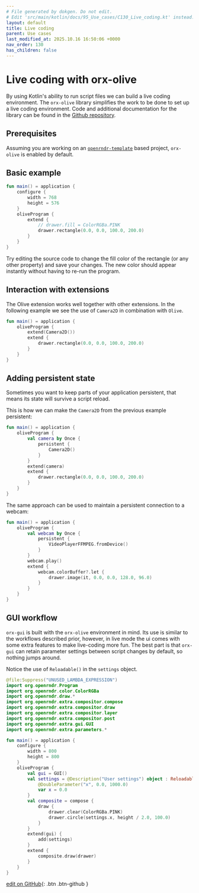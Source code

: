 ```yaml
---
# File generated by dokgen. Do not edit. 
# Edit 'src/main/kotlin/docs/95_Use_cases/C130_Live_coding.kt' instead.
layout: default
title: Live coding
parent: Use cases
last_modified_at: 2025.10.16 16:50:06 +0000
nav_order: 130
has_children: false
---
```

 
# Live coding with orx-olive

By using Kotlin's ability to run script files we can build a live coding 
environment. The `orx-olive` library 
simplifies the work to be done to set up a live coding environment. Code 
and additional documentation for the library can be found in the 
[Github repository](https://github.com/openrndr/orx/tree/master/orx-jvm/orx-olive).

## Prerequisites

Assuming you are working on an 
[`openrndr-template`](https://github.com/openrndr/openrndr-template) based
project, `orx-olive` is enabled by default.

## Basic example 
 
```kotlin
fun main() = application {
    configure {
        width = 768
        height = 576
    }
    oliveProgram {
        extend {
            // drawer.fill = ColorRGBa.PINK
            drawer.rectangle(0.0, 0.0, 100.0, 200.0)
        }
    }
}
``` 
 
Try editing the source code to change the fill color of the rectangle
(or any other property) and save your changes. 
The new color should appear instantly without having to re-run the 
program. 

## Interaction with extensions

The Olive extension works well together with other extensions. 
In the following example we see the use of `Camera2D` in 
combination with `Olive`. 
 
```kotlin
fun main() = application {
    oliveProgram {
        extend(Camera2D())
        extend {
            drawer.rectangle(0.0, 0.0, 100.0, 200.0)
        }
    }
}
``` 
 
## Adding persistent state

Sometimes you want to keep parts of your application persistent, that 
means its state will survive a script reload.

This is how we can make the `Camera2D` from the previous example
persistent: 
 
```kotlin
fun main() = application {
    oliveProgram {
        val camera by Once {
            persistent {
                Camera2D()
            }
        }
        extend(camera)
        extend {
            drawer.rectangle(0.0, 0.0, 100.0, 200.0)
        }
    }
}
``` 
 
The same approach can be used to maintain a persistent connection
to a webcam: 
 
```kotlin
fun main() = application {
    oliveProgram {
        val webcam by Once {
            persistent {
                VideoPlayerFFMPEG.fromDevice()
            }
        }
        webcam.play()
        extend {
            webcam.colorBuffer?.let {
                drawer.image(it, 0.0, 0.0, 128.0, 96.0)
            }
        }
    }
}
``` 
 
## GUI workflow

`orx-gui` is built with the `orx-olive` environment in mind. 
Its use is similar to the workflows described prior, however, in live 
mode the ui comes with some extra features to make live-coding more fun.
The best part is that `orx-gui` can retain parameter settings between script 
changes by default, so nothing jumps around. 

Notice the use of `Reloadable()` in the `settings` object.

```kotlin
@file:Suppress("UNUSED_LAMBDA_EXPRESSION")
import org.openrndr.Program
import org.openrndr.color.ColorRGBa
import org.openrndr.draw.*
import org.openrndr.extra.compositor.compose
import org.openrndr.extra.compositor.draw
import org.openrndr.extra.compositor.layer
import org.openrndr.extra.compositor.post
import org.openrndr.extra.gui.GUI
import org.openrndr.extra.parameters.*

fun main() = application {
    configure {
        width = 800
        height = 800
    }
    oliveProgram {
        val gui = GUI()
        val settings = @Description("User settings") object : Reloadable() {
            @DoubleParameter("x", 0.0, 1000.0)
            var x = 0.0
        }
        val composite = compose {
            draw {
                drawer.clear(ColorRGBa.PINK)
                drawer.circle(settings.x, height / 2.0, 100.0)
            }
        }
        extend(gui) {
            add(settings)
        }
        extend {
            composite.draw(drawer)
        }
    }
}
``` 

[edit on GitHub](https://github.com/openrndr/openrndr-guide/blob/main/src/main/kotlin/docs/95_Use_cases/C130_Live_coding.kt){: .btn .btn-github }
